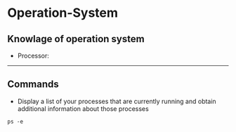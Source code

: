 # Operation-System
Knowlage of operation system 
----------------------------

- Processor:  

---------------------------

## Commands

- Display a list of your processes that are currently running and obtain additional information about those processes
```
ps -e
```

